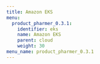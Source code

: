 ```yaml
---
title: Amazon EKS
menu:
  product_pharmer_0.3.1:
    identifier: eks
    name: Amazon EKS
    parent: cloud
    weight: 30
menu_name: product_pharmer_0.3.1
---
```


